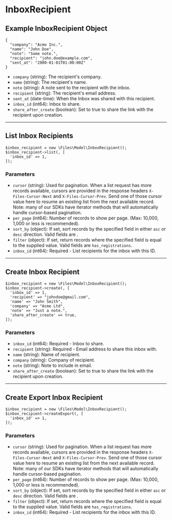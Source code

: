 # InboxRecipient

## Example InboxRecipient Object

```
{
  "company": "Acme Inc.",
  "name": "John Doe",
  "note": "Some note.",
  "recipient": "john.doe@example.com",
  "sent_at": "2000-01-01T01:00:00Z"
}
```

* `company` (string): The recipient's company.
* `name` (string): The recipient's name.
* `note` (string): A note sent to the recipient with the inbox.
* `recipient` (string): The recipient's email address.
* `sent_at` (date-time): When the Inbox was shared with this recipient.
* `inbox_id` (int64): Inbox to share.
* `share_after_create` (boolean): Set to true to share the link with the recipient upon creation.

---

## List Inbox Recipients

```
$inbox_recipient = new \Files\Model\InboxRecipient();
$inbox_recipient->list(, [
  'inbox_id' => 1,
]);
```


### Parameters

* `cursor` (string): Used for pagination.  When a list request has more records available, cursors are provided in the response headers `X-Files-Cursor-Next` and `X-Files-Cursor-Prev`.  Send one of those cursor value here to resume an existing list from the next available record.  Note: many of our SDKs have iterator methods that will automatically handle cursor-based pagination.
* `per_page` (int64): Number of records to show per page.  (Max: 10,000, 1,000 or less is recommended).
* `sort_by` (object): If set, sort records by the specified field in either `asc` or `desc` direction. Valid fields are .
* `filter` (object): If set, return records where the specified field is equal to the supplied value. Valid fields are `has_registrations`.
* `inbox_id` (int64): Required - List recipients for the inbox with this ID.

---

## Create Inbox Recipient

```
$inbox_recipient = new \Files\Model\InboxRecipient();
$inbox_recipient->create(, [
  'inbox_id' => 1,
  'recipient' => "johndoe@gmail.com",
  'name' => "John Smith",
  'company' => "Acme Ltd",
  'note' => "Just a note.",
  'share_after_create' => true,
]);
```


### Parameters

* `inbox_id` (int64): Required - Inbox to share.
* `recipient` (string): Required - Email address to share this inbox with.
* `name` (string): Name of recipient.
* `company` (string): Company of recipient.
* `note` (string): Note to include in email.
* `share_after_create` (boolean): Set to true to share the link with the recipient upon creation.

---

## Create Export Inbox Recipient

```
$inbox_recipient = new \Files\Model\InboxRecipient();
$inbox_recipient->createExport(, [
  'inbox_id' => 1,
]);
```


### Parameters

* `cursor` (string): Used for pagination.  When a list request has more records available, cursors are provided in the response headers `X-Files-Cursor-Next` and `X-Files-Cursor-Prev`.  Send one of those cursor value here to resume an existing list from the next available record.  Note: many of our SDKs have iterator methods that will automatically handle cursor-based pagination.
* `per_page` (int64): Number of records to show per page.  (Max: 10,000, 1,000 or less is recommended).
* `sort_by` (object): If set, sort records by the specified field in either `asc` or `desc` direction. Valid fields are .
* `filter` (object): If set, return records where the specified field is equal to the supplied value. Valid fields are `has_registrations`.
* `inbox_id` (int64): Required - List recipients for the inbox with this ID.

